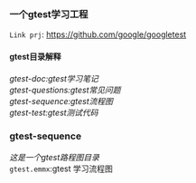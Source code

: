 ### 一个gtest学习工程
`Link prj`: https://github.com/google/googletest  
#### gtest目录解释
_gtest-doc:gtest学习笔记_  
_gtest-questions:gtest常见问题_  
_gtest-sequence:gtest流程图_  
_gtest-test:gtest测试代码_  
### gtest-sequence
_这是一个gtest路程图目录_  
`gtest.emmx`:gtest 学习流程图  
